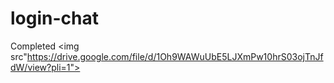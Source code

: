 # login-chat
Completed
<img src"https://drive.google.com/file/d/1Oh9WAWuUbE5LJXmPw10hrS03ojTnJfdW/view?pli=1">
